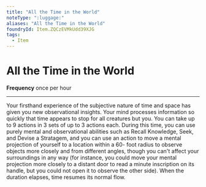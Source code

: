 ```yaml
---
title: "All the Time in the World"
noteType: ":luggage:"
aliases: "All the Time in the World"
foundryId: Item.ZQCzEVMkUdd39XJG
tags:
  - Item
---
```


# All the Time in the World

**Frequency** once per hour

* * *

Your firsthand experience of the subjective nature of time and space has given you new observational insights. Your mind processes information so quickly that time appears to stop for all creatures but you. You can take up to 9 actions in 3 sets of up to 3 actions each. During this time, you can use purely mental and observational abilities such as Recall Knowledge, Seek, and Devise a Stratagem, and you can use an action to move a mental projection of yourself to a location within a 60- foot radius to observe objects more closely and from different angles, though you can't affect your surroundings in any way (for instance, you could move your mental projection more closely to a distant door to read a minute inscription on its handle, but you could not open it to observe the other side). When the duration elapses, time resumes its normal flow.
